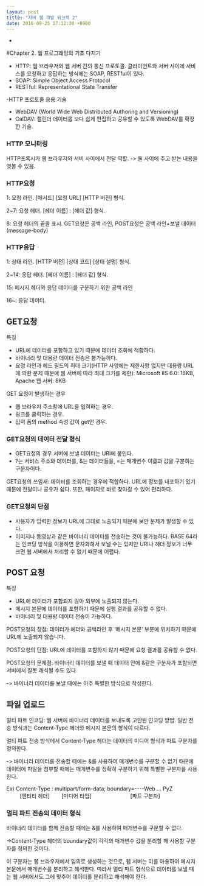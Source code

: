 ```yaml
---
layout: post
title: "자바 웹 개발 워크북 2"
date: 2016-09-25 17:12:30 +0900
---
```


-
#Chapter 2. 웹 프로그래밍의 기초 다지기
<br>
- HTTP: 웹 브라우저와 웹 서버 간의 통신 프로토콜. 클라이언트와 서버 사이에 서비스를 요청하고 응답하는 방식에는 SOAP, RESTful이 있다.
- SOAP: Simple Object Access Protocol
- RESTful: Representational State Transfer

-HTTP 프로토콜 응용 기술
  - WebDAV (World Wide Web Distributed Authoring and Versioning)
  - CalDAV: 캘린더 데이터를 보다 쉽게 편집하고 공유할 수 있도록 WebDAV를 확장한 기술.
  
### HTTP 모니터링
 HTTP프록시가 웹 브라우저와 서버 사이에서 전달 역할.
 -> 둘 사이에 주고 받는 내용을 엿볼 수 있음.
 
### HTTP요청

1: 요청 라인. [메서드] [요청 URL] [HTTP 버전] 형식.

2~7: 요청 헤더. [헤더 이름] : [헤더 값] 형식.

8: 요청 헤더의 끝을 표시. GET요청은 공백 라인, POST요청은 공백 라인+보낼 데이터(message-body)

### HTTP응답

1: 상태 라인. [HTTP 버전] [상태 코드] [상태 설명] 형식.

2~14: 응답 헤더. [헤더 이름] : [헤더 값] 형식.

15: 메시지 헤더와 응답 데이터를 구분하기 위한 공백 라인

16~: 응답 데이터.

## GET요청

특징
- URL에 데이터를 포함하고 있기 때문에 데이터 조회에 적합하다.
- 바이너리 및 대용량 데이터 전송은 불가능하다.
- 요청 라인과 헤드 필드의 최대 크기(HTTP 사양에는 제한사항 없지만 대용량 URL에 의한 문제 때문에 웹 서버에 따라 최대 크기를 제한): Microsoft IIS 6.0: 16KB, Apache 웹 서버: 8KB

GET 요청이 발생하는 경우

- 웹 브라우저 주소창에 URL을 입력하는 경우.
- 링크를 클릭하는 경우.
- 입력 폼의 method 속성 값이 get인 경우.
 
### GET요청의 데이터 전달 형식

- GET요청의 경우 서버에 보낼 데이터는 URI에 붙인다.
- ?는 서비스 주소와 데이터를, &는 데이터들을, =는 매개변수 이름과 값을 구분하는 구분자이다.

GET요청의 쓰임새: 데이터를 조회하는 경우에 적합하다. URL에 정보를 내포하기 있기 때문에 전달이나 공유가 쉽다. 또한, 페이지로 바로 찾아갈 수 있어 편리하다.

### GET요청의 단점
- 사용자가 입력한 정보가 URL에 그대로 노출되기 때문에 보안 문제가 발생할 수 있다.
- 이미지나 동영상과 같은 바이너리 데이터를 전송하는 것이 불가능하다. BASE 64라는 인코딩 방식을 이용하면 문자화해서 보낼 수는 있지만 URI나 헤더 정보가 너무 크면 웹 서버에서 처리할 수 없기 때문에 어렵다.

## POST 요청

특징
- URL에 데이터가 포함되지 않아 외부에 노출되지 않는다.
- 메시지 본문에 데이터를 포함하기 때문에 실행 결과를 공유할 수 없다.
- 바이너리 및 대용량 데이터 전송이 가능하다.

POST요청의 장점: 데이터가 헤더와 공백라인 후 ‘메시지 본문’ 부분에 위치하기 때문에 URL에 노출되지 않습니다.

POST요청의 단점: URL에 데이터를 포함하지 않기 때문에 요청 결과를 공유할 수 없다.

POST요청의 문제점: 바이너리 데이터를 보낼 때 데이터 안에 &같은 구분자가 포함되면 서버에서 잘못 해석될 수도 있다. 

-> 바이너리 데이터를 보낼 때에는 아주 특별한 방식으로 작성한다.

## 파일 업로드

멀티 파트 인코딩: 웹 서버에 바이너리 데이터를 보내도록 고안된 인코딩 방법.
                 일반 전송 방식과는 Content-Type 헤더와 메시지 본문의 형식이 다르다.
				 
 멀티 파트 전송 방식에서 Content-Type 헤더는 데이터의 미디어 형식과 파트 구분자를 정의한다.
 
 -> 바이너리 데이터를 전송할 때에는 &를 사용하여 매개변수를 구분할 수 없기 때문에 데이터에 파일을 첨부할 때에는 매개변수를 정확히 구분하기 위해 특별한 구분자를 사용한다.
 
 Ex) Content-Type : multipart/form-data; boundary=----Web … PyZ
<br>
       &nbsp;&nbsp;&nbsp;&nbsp;&nbsp;&nbsp;&nbsp;&nbsp; [엔티티 헤더]  &nbsp;&nbsp;&nbsp;&nbsp;&nbsp;&nbsp;    [미디어 타입]   &nbsp;&nbsp;&nbsp;&nbsp;&nbsp;&nbsp;&nbsp;&nbsp;&nbsp;&nbsp;&nbsp;&nbsp;&nbsp;&nbsp;&nbsp;&nbsp;&nbsp;&nbsp;&nbsp;&nbsp;&nbsp;&nbsp;&nbsp;&nbsp;    [파트 구분자]
	
### 멀티 파트 전송의 데이터 형식

 바이너리 데이터를 함께 전송할 때에는 &를 사용하여 매개변수를 구분할 수 없다.
 
 ->Content-Type 헤더의 boundary값이 각각의 매개변수 값을 분리할 깨 사용할 구분자를 정의한 것이다.
 
 이 구분자는 웹 브라우저에서 임의로 생성하는 것으로, 웹 서버는 이를 아용하여 메시지 본문에서 매개변수를 분리하고 해석한다.
 따라서 멀티 파트 형식으로 데이터를 보낼 때는 웹 서버에서도 그에 맞추어 데이터를 분리하고 해석해야 한다.

